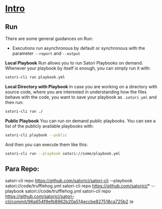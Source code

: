 # [Intro](README.md)
## Run

There are some general guidances on Run:
- Executions run asynchronous by default or synchronous with the parameter `--report` and `--output`

**Local Playbook**
Run allows you to run Satori Playbooks on demand. Whenever your playbook by itself is enough, you can simply run it with:

```sh
satori-cli run playbook.yml
```

**Local Directory with Playbook**
In case you are working on a directory with source code, where you are interested in understanding how the files behave with the code, you want to save your playbook as `.satori.yml` and then run:

```sh
satori-cli run ./
```

**Public Playbook**
You can run on demand public playbooks. You can see a list of the publicly available playbooks with:

```sh
satori-cli playbook --public
```

And then you can execute them like this:
```sh
satori-cli run --playbook satori://some/playbook.yml
```

## Para Repo:

satori-cli repo https://github.com/satorici/satori-cli --playbook satori://code/trufflehog.yml
satori-cli repo https://github.com/satorici/* --playbook satori://code/trufflehog.yml
satori-cli repo https://github.com/satorici/satori-cli/commit/96a654f9efb8962b20a514eccbe827518ca725b2 (e
